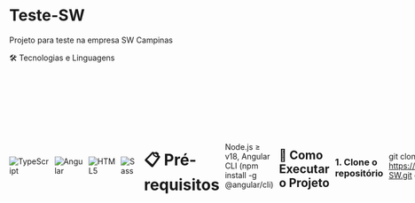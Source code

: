 # Teste-SW
Projeto para teste na empresa SW Campinas

🛠️ Tecnologias e Linguagens
<div style="display: flex; gap: 10px; align-items: center;">
<img src="https://img.shields.io/badge/TypeScript-3178C6?style=for-the-badge&logo=typescript&logoColor=white" alt="TypeScript" /> <img src="https://img.shields.io/badge/Angular-DD0031?style=for-the-badge&logo=angular&logoColor=white" alt="Angular" /> <img src="https://img.shields.io/badge/HTML5-E34F26?style=for-the-badge&logo=html5&logoColor=white" alt="HTML5" /> <img src="https://img.shields.io/badge/Sass-CC6699?style=for-the-badge&logo=sass&logoColor=white" alt="Sass" />

# 📋 Pré-requisitos
 Node.js ≥ v18,
 Angular CLI (npm install -g @angular/cli)

## 🚀 **Como Executar o Projeto**

### 1. **Clone o repositório**

git clone https://github.com/rafaelfriske/Teste-SW.git
cd Teste-SW

### 2. 📦 Instale as dependências
bash
npm install
### 3. ⚡ Inicie o servidor de desenvolvimento
bash
ng serve
👉 Acesse: http://localhost:4200

##  🔍 **Configuração Prévia (IMPORTANTE)**

Antes de fazer login, verifique a URL da API no arquivo:  
`src/environments/environment.ts`  

###  📌 No meu caso específico:

export const environment = {
  apiUrl: 'https://localhost:44307/api' // IIS Express padrão
};

🔗 Documentação da API: Link aqui https://github.com/rafaelfriske/api-sw/blob/main/README.md

##  🔐 Como Usar (Login de Teste)

## 📝 Credenciais de Teste
E-mail: `teste@teste.com`  
Senha: `123456`

## 🚀 Passos para Login
1. Acesse a página de login em `http://localhost:4200/login`
2. Insira as credenciais acima
3. Clique no botão **"Entrar"**


## ✨ Funcionalidades

Adicionar:	Preencha título, descrição e data; a tabela atualiza automaticamente

Editar: Altere o status (Pendente/Concluído) no modal e salve as mudanças

Remover: Remoção visual (os dados permanecem no banco para relatórios)


## 🏆 Considerações Finais

### 💡 Sobre o Projeto
Todas as funcionalidades que utilizei para desenvolver o projeto (como pegar o valor do status pelo data e utiliza-lo no modal), são funcionalidades que já utilizo no meu dia a dia. Como também a atualização em tempo real após cada interatividade na tela.

Para desenvolver o front tive ajuda da IA DeepSeek.


## Considerações finais

### 🕒 **Desenvolvimento:** 2 dias (Sábado/Domingo)

Fico à disposição para dúvidas ou uma conversa. Obrigado pela oportunidade!

Se precisar de mais alguma ajuda ou quiser que eu revise algum trecho específico, fico à disposição!
